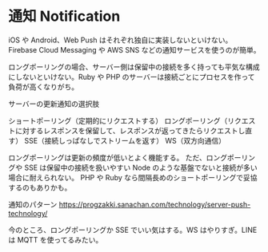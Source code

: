 # 通知 Notification

iOS や Android、Web Push はそれぞれ独自に実装しないといけない。
Firebase Cloud Messaging や AWS SNS などの通知サービスを使うのが簡単。

ロングポーリングの場合、サーバー側は保留中の接続を多く持っても平気な構成にしないといけない。Ruby や PHP のサーバーは接続ごとにプロセスを作って負荷が高くなりがち。

サーバーの更新通知の選択肢

ショートポーリング（定期的にリクエストする）
ロングポーリング（リクエストに対するレスポンスを保留して、レスポンスが返ってきたらリクエストし直す）
SSE（接続しっぱなしでストリームを返す）
WS（双方向通信）

ロングポーリングは更新の頻度が低いとよく機能する。
ただ、ロングポーリングや SSE は保留中の接続を扱いやすい Node のような基盤でないと接続が多い場合に耐えられない。
PHP や Ruby なら間隔長めのショートポーリングで妥協するのもありかも。

通知のパターン
https://progzakki.sanachan.com/technology/server-push-technology/

今のところ、ロングポーリングか SSE でいい気はする。WS はやりすぎ。LINE は MQTT を使ってるみたい。

